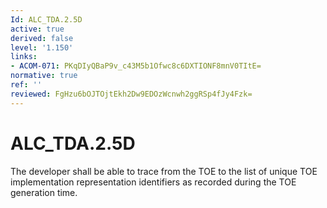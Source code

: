 ```yaml
---
Id: ALC_TDA.2.5D
active: true
derived: false
level: '1.150'
links:
- ACOM-071: PKqDIyQBaP9v_c43M5b1Ofwc8c6DXTIONF8mnV0TItE=
normative: true
ref: ''
reviewed: FgHzu6bOJTOjtEkh2Dw9EDOzWcnwh2ggRSp4fJy4Fzk=
---
```


# ALC_TDA.2.5D

The developer shall be able to trace from the TOE to the list of unique TOE implementation representation identifiers as recorded during the TOE generation time.